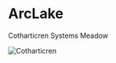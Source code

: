 # ArcLake
Cotharticren Systems Meadow

![Cotharticren](https://github.com/radicaldeepscale/ArcLake/blob/main/ArcLakeAir.png?raw=true "Cotharticren Arc Lake")
